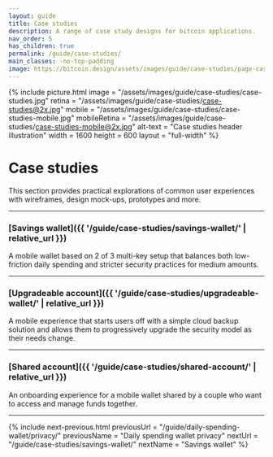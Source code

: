 ```yaml
---
layout: guide
title: Case studies
description: A range of case study designs for bitcoin applications.
nav_order: 5
has_children: true
permalink: /guide/case-studies/
main_classes: -no-top-padding
image: https://bitcoin.design/assets/images/guide/case-studies/page-case-studies.jpg
---
```


<!--

Editor's notes

Chapter overview for the various case studies.

Illustration sources

https://www.figma.com/community/file/995256542920917246/BDG---Private-key-management-illustrations

-->

{% include picture.html
   image = "/assets/images/guide/case-studies/case-studies.jpg"
   retina = "/assets/images/guide/case-studies/case-studies@2x.jpg"
   mobile = "/assets/images/guide/case-studies/case-studies-mobile.jpg"
   mobileRetina = "/assets/images/guide/case-studies/case-studies-mobile@2x.jpg"
   alt-text = "Case studies header illustration"
   width = 1600
   height = 600
   layout = "full-width"
%}

# Case studies

This section provides practical explorations of common user experiences with wireframes, design mock-ups, prototypes and more.

---

### [Savings wallet]({{ '/guide/case-studies/savings-wallet/' | relative_url }})

A mobile wallet based on 2 of 3 multi-key setup that balances both low-friction daily spending and stricter security practices for medium amounts.

---

### [Upgradeable account]({{ '/guide/case-studies/upgradeable-wallet/' | relative_url }})

A mobile experience that starts users off with a simple cloud backup solution and allows them to progressively upgrade the security model as their needs change.

---

### [Shared account]({{ '/guide/case-studies/shared-account/' | relative_url }})

An onboarding experience for a mobile wallet shared by a couple who want to access and manage funds together.

---

{% include next-previous.html
   previousUrl = "/guide/daily-spending-wallet/privacy/"
   previousName = "Daily spending wallet privacy"
   nextUrl = "/guide/case-studies/savings-wallet/"
   nextName = "Savings wallet"
%}
